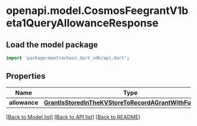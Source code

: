 # openapi.model.CosmosFeegrantV1beta1QueryAllowanceResponse

## Load the model package
```dart
import 'package:mantrachain_dart_sdk/api.dart';
```

## Properties
Name | Type | Description | Notes
------------ | ------------- | ------------- | -------------
**allowance** | [**GrantIsStoredInTheKVStoreToRecordAGrantWithFullContext**](GrantIsStoredInTheKVStoreToRecordAGrantWithFullContext.md) |  | [optional] 

[[Back to Model list]](../README.md#documentation-for-models) [[Back to API list]](../README.md#documentation-for-api-endpoints) [[Back to README]](../README.md)


